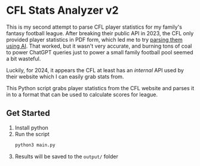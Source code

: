 # CFL Stats Analyzer v2

This is my second attempt to parse CFL player statistics for my family's fantasy football league. After breaking their public API in 2023, the CFL only provided player statistics in PDF form, which led me to try [parsing them using AI](https://github.com/DeanKertai/cfl-pdf-extractor). That worked, but it wasn't very accurate, and burning tons of coal to power ChatGPT queries just to power a small family football pool seemed a bit wasteful.

Luckily, for 2024, it appears the CFL at least has an _internal_ API used by their website which I can easily grab stats from.

This Python script grabs player statistics from the CFL website and parses it in to a format that can be used to calculate scores for league.

## Get Started

1. Install python
1. Run the script
   ```bash
   python3 main.py
   ```
1. Results will be saved to the `output/` folder
